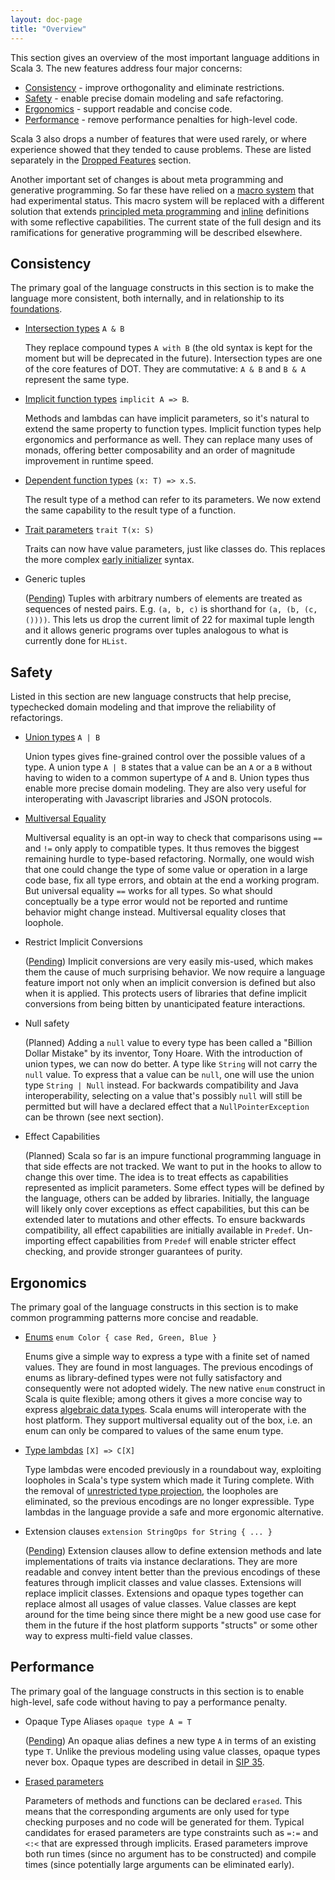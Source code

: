```yaml
---
layout: doc-page
title: "Overview"
---
```


This section gives an overview of the most important language additions in Scala 3.
The new features address four major concerns:

 - [Consistency](http://dotty.epfl.ch/docs/reference/overview.html#consistency) - improve orthogonality and eliminate restrictions.
 - [Safety](http://dotty.epfl.ch/docs/reference/overview.html#safety) - enable precise domain modeling and safe refactoring.
 - [Ergonomics](http://dotty.epfl.ch/docs/reference/overview.html#ergonomics) - support readable and concise code.
 - [Performance](http://dotty.epfl.ch/docs/reference/overview.html#performance) - remove performance penalties for high-level code.

Scala 3 also drops a number of features that were used rarely, or where experience showed
that they tended to cause problems. These are listed separately in the [Dropped Features](http://dotty.epfl.ch/docs) section.

Another important set of changes is about meta programming and generative programming. So far these have relied on a [macro system](https://docs.scala-lang.org/overviews/macros/overview.html) that had experimental status. This macro system will be replaced with a different solution that extends [principled meta programming](http://dotty.epfl.ch/docs/reference/principled-meta-programming.html) and [inline](http://dotty.epfl.ch/docs/reference/inline.html) definitions with some reflective capabilities. The current state of the full design and its ramifications for generative programming will be described elsewhere.

<a name="consistency"></a>
## Consistency

The primary goal of the language constructs in this section is to make the language more consistent, both internally, and in relationship to its [foundations](http://www.scala-lang.org/blog/2016/02/03/essence-of-scala.html).

 - [Intersection types](http://dotty.epfl.ch/docs/reference/intersection-types.html) `A & B`

   They replace compound types `A with B` (the old syntax is kept for the moment but will
   be deprecated in the future). Intersection types are one of the core features of DOT. They
   are commutative: `A & B` and `B & A` represent the same type.

 - [Implicit function types](http://dotty.epfl.ch/docs/reference/implicit-function-types.html) `implicit A => B`.

   Methods and lambdas can have implicit parameters, so it's natural to extend the
   same property to function types. Implicit function types help ergonomics and performance
   as well. They can replace many uses of monads, offering better composability and an order of magnitude improvement in runtime speed.

 - [Dependent function types](http://dotty.epfl.ch/docs/reference/dependent-function-types.html) `(x: T) => x.S`.

   The result type of a method can refer to its parameters. We now extend the same capability
   to the result type of a function.

 - [Trait parameters](http://dotty.epfl.ch/docs/reference/trait-parameters.html) `trait T(x: S)`

   Traits can now have value parameters, just like classes do. This replaces the more complex [early initializer](http://dotty.epfl.ch/docs/reference/dropped/early-initializers.html) syntax.

 - Generic tuples

   ([Pending](https://github.com/lampepfl/dotty/pull/2199)) Tuples with arbitrary numbers of elements are treated as sequences of nested pairs. E.g. `(a, b, c)` is shorthand for `(a, (b, (c, ())))`. This lets us drop the current limit of 22 for maximal tuple length and it allows generic programs over tuples analogous to what is currently done for `HList`.

<a name="safety"></a>
## Safety

Listed in this section are new language constructs that help precise, typechecked domain modeling and that improve the reliability of refactorings.

 - [Union types](http://dotty.epfl.ch/docs/reference/union-types.html)  `A | B`

   Union types gives fine-grained control over the possible values of a type.
   A union type `A | B` states that a value can be an `A` or a `B` without having
   to widen to a common supertype of `A` and `B`. Union types thus enable more
   precise domain modeling. They are also very useful for interoperating with
   Javascript libraries and JSON protocols.

 - [Multiversal Equality](http://dotty.epfl.ch/docs/reference/multiversal-equality.html)

   Multiversal equality is an opt-in way to check that comparisons using `==` and
   `!=` only apply to compatible types. It thus removes the biggest remaining hurdle
   to type-based refactoring. Normally, one would wish that one could change the type
   of some value or operation in a large code base, fix all type errors, and obtain
   at the end a working program. But universal equality `==` works for all types.
   So what should conceptually be a type error would not be reported and
   runtime behavior might change instead. Multiversal equality closes that loophole.

 - Restrict Implicit Conversions

   ([Pending](https://github.com/lampepfl/dotty/pull/4229))
   Implicit conversions are very easily mis-used, which makes them the cause of much surprising behavior.
   We now require a language feature import not only when an implicit conversion is defined
   but also when it is applied. This protects users of libraries that define implicit conversions
   from being bitten by unanticipated feature interactions.

 - Null safety

   (Planned) Adding a `null` value to every type has been called a "Billion Dollar Mistake"
   by its inventor, Tony Hoare. With the introduction of union types, we can now do better.
   A type like `String` will not carry the `null` value. To express that a value can
   be `null`, one will use the union type `String | Null` instead. For backwards compatibility and Java interoperability, selecting on a value that's possibly `null` will still be permitted but will have a declared effect that a `NullPointerException` can be thrown (see next section).

 - Effect Capabilities

   (Planned) Scala so far is an impure functional programming language in that side effects
   are not tracked. We want to put in the hooks to allow to change this over time. The idea
   is to treat effects as capabilities represented as implicit parameters. Some effect types
   will be defined by the language, others can be added by libraries. Initially, the language
   will likely only cover exceptions as effect capabilities, but this can be extended later
   to mutations and other effects. To ensure backwards compatibility, all effect
   capabilities are initially available in `Predef`. Un-importing effect capabilities from
   `Predef` will enable stricter effect checking, and provide stronger guarantees of purity.

<a name="ergonomics"></a>
## Ergonomics

The primary goal of the language constructs in this section is to make common programming patterns more concise and readable.

 - [Enums](http://dotty.epfl.ch/docs/reference/enums/enums.html) `enum Color { case Red, Green, Blue }`

   Enums give a simple way to express a type with a finite set of named values. They
   are found in most languages. The previous encodings of enums as library-defined types
   were not fully satisfactory and consequently were not adopted widely. The new native `enum` construct in Scala is quite flexible; among others it gives a more concise way to express [algebraic data types](http://dotty.epfl.ch/docs/reference/enums/adts.html).
   Scala enums will interoperate with  the host platform. They support multiversal equality
   out of the box, i.e. an enum can only be compared to values of the same enum type.

 - [Type lambdas](http://dotty.epfl.ch/docs/reference/type-lambdas.html) `[X] => C[X]`

   Type lambdas were encoded previously in a roundabout way, exploiting
   loopholes in Scala's type system which made it Turing complete. With
   the removal of [unrestricted type projection](dropped/type-projection.html), the loopholes are eliminated, so the
   previous encodings are no longer expressible. Type lambdas in the language provide
   a safe and more ergonomic alternative.

 - Extension clauses `extension StringOps for String { ... }`

   ([Pending](https://github.com/lampepfl/dotty/pull/4114)) Extension clauses allow to define extension methods and late implementations
   of traits via instance declarations. They are more readable and convey intent better
   than the previous encodings of these features through implicit classes and value classes.
   Extensions will replace implicit classes. Extensions and opaque types together can
   replace almost all usages of value classes. Value classes are kept around for the
   time being since there might be a new good use case for them in the future if the host platform supports "structs" or some other way to express multi-field value classes.

<a name="performance"></a>
## Performance

The primary goal of the language constructs in this section is to enable high-level, safe code without having to pay a performance penalty.

 - Opaque Type Aliases `opaque type A = T`

   ([Pending](https://github.com/lampepfl/dotty/pull/4028)) An opaque alias defines a new type `A` in terms of an existing type `T`.  Unlike the previous modeling using value classes, opaque types never box. Opaque types are described in detail in [SIP 35](https://docs.scala-lang.org/sips/opaque-types.html).

 - [Erased parameters](http://dotty.epfl.ch/docs/reference/erased-terms.html)

   Parameters of methods and functions can be declared `erased`. This means that
   the corresponding arguments are only used for type checking purposes and no code
   will be generated for them. Typical candidates for erased parameters are type
   constraints such as `=:=` and `<:<` that are expressed through implicits.
   Erased parameters improve both run times (since no argument has to be constructed) and compile times (since potentially large arguments can be eliminated early).
